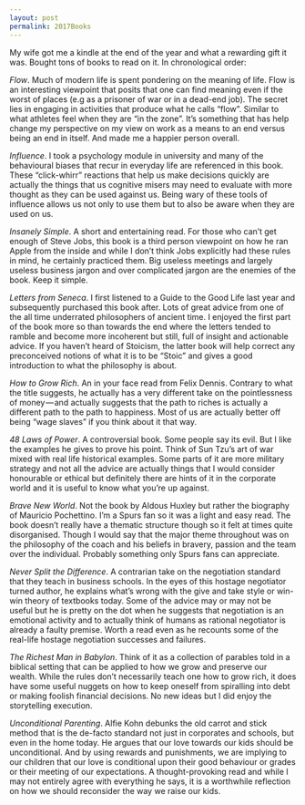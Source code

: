 ```yaml
---
layout: post
permalink: 2017Books
---
```


My wife got me a kindle at the end of the year and what a rewarding gift it was. Bought tons of books to read on it. In chronological order:

*Flow*. Much of modern life is spent pondering on the meaning of life. Flow is an interesting viewpoint that posits that one can find meaning even if the worst of places (e.g as a prisoner of war or in a dead-end job). The secret lies in engaging in activities that produce what he calls “flow”. Similar to what athletes feel when they are “in the zone”. It’s something that has help change my perspective on my view on work as a means to an end versus being an end in itself. And made me a happier person overall.  

*Influence*. I took a psychology module in university and many of the behavioural biases that recur in everyday life are referenced in this book. These “click-whirr” reactions that help us make decisions quickly are actually the things that us cognitive misers may need to evaluate with more thought as they can be used against us. Being wary of these tools of influence allows us not only to use them but to also be aware when they are used on us.

*Insanely Simple*. A short and entertaining read. For those who can’t get enough of Steve Jobs, this book is a third person viewpoint on how he ran Apple from the inside and while I don’t think Jobs explicitly had these rules in mind, he certainly practiced them. Big useless meetings and largely useless business jargon and over complicated jargon are the enemies of the book. Keep it simple.

*Letters from Seneca*. I first listened to a Guide to the Good Life last year and subsequently purchased this book after. Lots of great advice from one of the all time underrated philosophers of ancient time. I enjoyed the first part of the book more so than towards the end where the letters tended to ramble and become more incoherent but still, full of insight and actionable advice. If you haven’t heard of Stoicism, the latter book will help correct any preconceived notions of what it is to be “Stoic” and gives a good introduction to what the philosophy is about.

*How to Grow Rich*. An in your face read from Felix Dennis. Contrary to what the title suggests, he actually has a very different take on the pointlessness of money — and actually suggests that the path to riches is actually a different path to the path to happiness. Most of us are actually better off being “wage slaves” if you think about it that way.

*48 Laws of Power*. A controversial book. Some people say its evil. But I like the examples he gives to prove his point. Think of Sun Tzu’s art of war mixed with real life historical examples. Some parts of it are more military strategy and not all the advice are actually things that I would consider honourable or ethical but definitely there are hints of it in the corporate world and it is useful to know what you’re up against.

*Brave New World*. Not the book by Aldous Huxley but rather the biography of Mauricio Pochettino. I’m a Spurs fan so it was a light and easy read. The book doesn’t really have a thematic structure though so it felt at times quite disorganised. Though I would say that the major theme throughout was on the philosophy of the coach and his beliefs in bravery, passion and the team over the individual. Probably something only Spurs fans can appreciate.

*Never Split the Difference*. A contrarian take on the negotiation standard that they teach in business schools. In the eyes of this hostage negotiator turned author, he explains what’s wrong with the give and take style or win-win theory of textbooks today. Some of the advice may or may not be useful but he is pretty on the dot when he suggests that negotiation is an emotional activity and to actually think of humans as rational negotiator is already a faulty premise. Worth a read even as he recounts some of the real-life hostage negotiation successes and failures.

*The Richest Man in Babylon*. Think of it as a collection of parables told in a biblical setting that can be applied to how we grow and preserve our wealth. While the rules don’t necessarily teach one how to grow rich, it does have some useful nuggets on how to keep oneself from spiralling into debt or making foolish financial decisions. No new ideas but I did enjoy the storytelling execution.

*Unconditional Parenting*. Alfie Kohn debunks the old carrot and stick method that is the de-facto standard not just in corporates and schools, but even in the home today. He argues that our love towards our kids should be unconditional. And by using rewards and punishments, we are implying to our children that our love is conditional upon their good behaviour or grades or their meeting of our expectations. A thought-provoking read and while I may not entirely agree with everything he says, it is a worthwhile reflection on how we should reconsider the way we raise our kids.